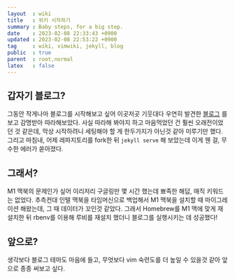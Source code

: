 ```yaml
---
layout  : wiki
title   : 위키 시작하기 
summary : Baby steps, for a big step.
date    : 2023-02-08 22:33:43 +0900
updated : 2023-02-08 22:53:22 +0900
tag     : wiki, vimwiki, jekyll, blog 
public  : true
parent  : root,normal 
latex   : false
---
```


## 갑자기 블로그?

그동안 작게나마 블로그를 시작해보고 싶어 이곳저곳 기웃대다 우연히 발견한 [블로그](https://johngrib.github.io/) 를 보고 감명받아 따라해보았다.
사실 따라해 봐야지 하고 마음먹었던 건 훨씬 오래전이었던 것 같은데, 막상 시작하려니 세팅해야 할 게 한두가지가 아닌것 같아 미루기만 했다.
그리고 마침내, 어제 레파지토리를 fork한 뒤 `jekyll serve` 해 보았는데 이게 웬 걸, 무수한 에러가 쏟아졌다.

## 그래서?

M1 맥북의 문제인가 싶어 이리저리 구글링만 몇 시간 했는데 뾰족한 해답, 매직 키워드는 없었다. 추측컨대 인텔 맥북을 타임머신으로 백업해서 M1 맥북을 설치할 때 마이그레이션 해왔는데, 그 때 데이터가 꼬인것 같았다. 그래서 Homebrew를 M1 맥에 맞게 재설치한 뒤 rbenv를 이용해 루비를 재설치 했더니 블로그를 실행시키는 데 성공했다! 

## 앞으로?

생각보다 블로그 테마도 마음에 들고, 무엇보다 vim 숙련도를 더 높일 수 있을것 같아 앞으로 종종 써보고 싶다.
